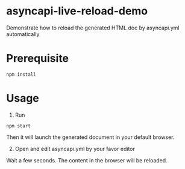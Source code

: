 # asyncapi-live-reload-demo
Demonstrate how to reload the generated HTML doc by asyncapi.yml automatically

Prerequisite
============

```
npm install
```

Usage
=====

1. Run 

```
npm start
```

Then it will launch the generated document in your default browser.

2. Open and edit asyncapi.yml by your favor editor

Wait a few seconds. The content in the browser will be reloaded.
